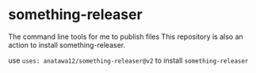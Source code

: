 # something-releaser

The command line tools for me to publish files
This repository is also an action to install something-releaser.

use `uses: anatawa12/something-releaser@v2` to install `something-releaser`
